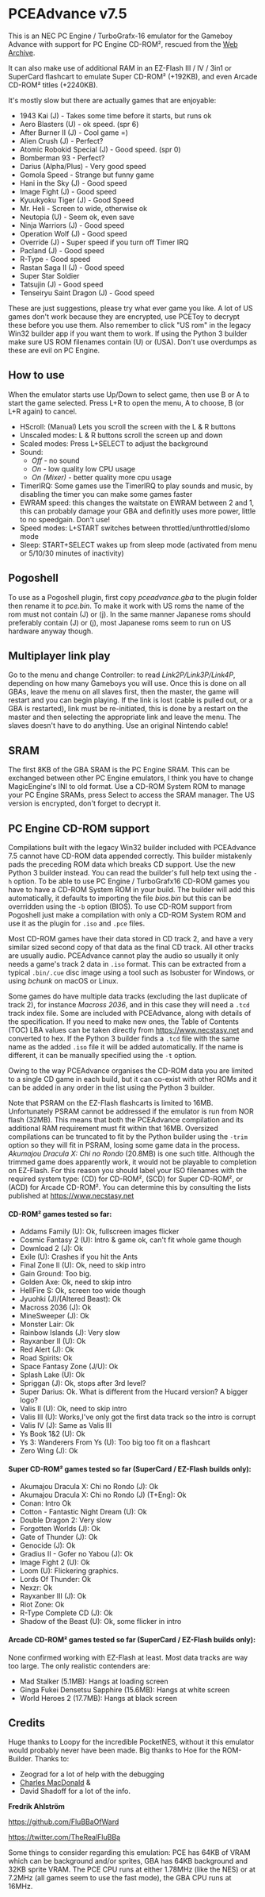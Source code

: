 # PCEAdvance v7.5

This is an NEC PC Engine / TurboGrafx-16 emulator for the Gameboy Advance with support for PC Engine CD-ROM², rescued from 
the [Web Archive](https://web.archive.org/web/20150430211123/http://www.ndsretro.com/gbadown.html).

It can also make use of additional RAM in an EZ-Flash III / IV / 3in1 or SuperCard flashcart to emulate Super CD-ROM² 
(+192KB), and even Arcade CD-ROM² titles (+2240KB).

It's mostly slow but there are actually games that are enjoyable:
- 1943 Kai (J) - Takes some time before it starts, but runs ok
- Aero Blasters (U) - ok speed. (spr 6)
- After Burner II (J) - Cool game =)
- Alien Crush (J) - Perfect?
- Atomic Robokid Special (J) - Good speed. (spr 0)
- Bomberman 93 - Perfect?
- Darius (Alpha/Plus) - Very good speed
- Gomola Speed - Strange but funny game
- Hani in the Sky (J) - Good speed
- Image Fight (J) - Good speed
- Kyuukyoku Tiger (J) - Good Speed
- Mr. Heli - Screen to wide, otherwise ok
- Neutopia (U) - Seem ok, even save
- Ninja Warriors (J) - Good speed
- Operation Wolf (J) - Good speed
- Override (J) - Super speed if you turn off Timer IRQ
- Pacland (J) - Good speed
- R-Type - Good speed
- Rastan Saga II (J) - Good speed
- Super Star Soldier
- Tatsujin (J) - Good speed
- Tenseiryu Saint Dragon (J) - Good speed

These are just suggestions, please try what ever game you like. A lot of US games don't work because they are encrypted, use 
PCEToy to decrypt these before you use them. Also remember to click "US rom" in the legacy Win32 builder app if you want 
them to work. If using the Python 3 builder make sure US ROM filenames contain (U) or (USA). Don't use overdumps as these 
are evil on PC Engine.

## How to use
When the emulator starts use Up/Down to select game, then use B or A to start the game selected. Press L+R to open the menu, 
A to choose, B (or L+R again) to cancel.
- HScroll: (Manual) Lets you scroll the screen with the L & R buttons
- Unscaled modes: L & R buttons scroll the screen up and down
- Scaled modes: Press L+SELECT to adjust the background
- Sound:
  - *Off* - no sound
  - *On* - low quality low CPU usage
  - *On (Mixer)* - better quality more cpu usage
- TimerIRQ: Some games use the TimerIRQ to play sounds and music, by disabling the timer you can make some games faster
- EWRAM speed: this changes the waitstate on EWRAM between 2 and 1, this can probably damage your GBA and definitly uses 
more power, little to no speedgain. Don't use!
- Speed modes: L+START switches between throttled/unthrottled/slomo mode
- Sleep: START+SELECT wakes up from sleep mode (activated from menu or 5/10/30 minutes of inactivity)

## Pogoshell
To use as a Pogoshell plugin, first copy *pceadvance.gba* to the plugin folder then rename it to *pce.bin*. To make it work 
with US roms the name of the rom must not contain (J) or (j). In the same manner Japanese roms should preferably contain (J) 
or (j), most Japanese roms seem to run on US hardware anyway though.

## Multiplayer link play
Go to the menu and change Controller: to read *Link2P/Link3P/Link4P*, depending on how many Gameboys you will use. Once this 
is done on all GBAs, leave the menu on all slaves first, then the master, the game will restart and you can begin playing. 
If the link is lost (cable is pulled out, or a GBA is restarted), link must be re-initiated, this is done by a restart on 
the master and then selecting the appropriate link and leave the menu. The slaves doesn't have to do anything. Use an 
original Nintendo cable!

## SRAM
The first 8KB of the GBA SRAM is the PC Engine SRAM. This can be exchanged between other PC Engine emulators, I think you 
have to change MagicEngine's INI to old format. Use a CD-ROM System ROM to manage your PC Engine SRAMs, press Select to 
access the SRAM manager. The US version is encrypted, don't forget to decrypt it.

## PC Engine CD-ROM support
Compilations built with the legacy Win32 builder included with PCEAdvance 7.5 cannot have CD-ROM data appended correctly. 
This builder mistakenly pads the preceding ROM data which breaks CD support. Use the new Python 3 builder instead. You can 
read the builder's full help text using the ```-h``` option. To be able to use PC Engine / TurboGrafx16 CD-ROM games you 
have to have a CD-ROM System ROM in your build. The builder will add this automatically, it defaults to importing the file 
*bios.bin* but this can be overridden using the ```-b``` option (BIOS). To use CD-ROM support from Pogoshell just make a 
compilation with only a CD-ROM System ROM and use it as the plugin for ```.iso``` and ```.pce``` files.

Most CD-ROM games have their data stored in CD track 2, and have a very similar sized second copy of that data as the final 
CD track. All other tracks are usually audio. PCEAdvance cannot play the audio so usually it only needs a game's track 2 
data in ```.iso``` format. This can be extracted from a typical ```.bin/.cue``` disc image using a tool such as Isobuster 
for Windows, or using *bchunk* on macOS or Linux.

Some games do have multiple data tracks (excluding the last duplicate of track 2), for instance *Macross 2036*, and in this 
case they will need a ```.tcd``` track index file. Some are included with PCEAdvance, along with details of the 
specification. If you need to make new ones, the Table of Contents (TOC) LBA values can be taken directly from 
https://www.necstasy.net and converted to hex. If the Python 3 builder finds a ```.tcd``` file with the same name as the 
added ```.iso``` file it will be added automatically. If the name is different, it can be manually specified using the 
```-t``` option.

Owing to the way PCEAdvance organises the CD-ROM data you are limited to a single CD game in each build, but it can co-exist 
with other ROMs and it can be added in any order in the list using the Python 3 builder.

Note that PSRAM on the EZ-Flash flashcarts is limited to 16MB. Unfortunately PSRAM cannot be addressed if the emulator is 
run from NOR flash (32MB). This means that both the PCEAdvance compilation and its additional RAM requirement must fit 
within that 16MB. Oversized compilations can be truncated to fit by the Python builder using the ```-trim``` option so they 
will fit in PSRAM, losing some game data in the process. *Akumajou Dracula X: Chi no Rondo* (20.8MB) is one such title. 
Although the trimmed game does apparently work, it would not be playable to completion on EZ-Flash. For this reason you 
should label your ISO filenames with the required system type: (CD) for CD-ROM², (SCD) for Super CD-ROM², or (ACD) for 
Arcade CD-ROM². You can determine this by consulting the lists published at https://www.necstasy.net

#### CD-ROM² games tested so far:
- Addams Family (U): Ok, fullscreen images flicker
- Cosmic Fantasy 2 (U): Intro & game ok, can't fit whole game though
- Download 2 (J): Ok
- Exile (U): Crashes if you hit the Ants
- Final Zone II (U): Ok, need to skip intro
- Gain Ground: Too big.
- Golden Axe: Ok, need to skip intro
- HellFire S: Ok, screen too wide though
- Jyuohki (J)/(Altered Beast): Ok
- Macross 2036 (J): Ok
- MineSweeper (J): Ok
- Monster Lair: Ok
- Rainbow Islands (J): Very slow
- Rayxanber II (U): Ok
- Red Alert (J): Ok
- Road Spirits: Ok
- Space Fantasy Zone (J/U): Ok
- Splash Lake (U): Ok
- Spriggan (J): Ok, stops after 3rd level?
- Super Darius: Ok. What is different from the Hucard version? A bigger logo?
- Valis II (U): Ok, need to skip intro
- Valis III (U): Works,I've only got the first data track so the intro is corrupt
- Valis IV (J): Same as Valis III
- Ys Book 1&2 (U): Ok
- Ys 3: Wanderers From Ys (U): Too big too fit on a flashcart
- Zero Wing (J): Ok

#### Super CD-ROM² games tested so far (SuperCard / EZ-Flash builds only):
- Akumajou Dracula X: Chi no Rondo (J): Ok
- Akumajou Dracula X: Chi no Rondo (J) (T+Eng): Ok
- Conan: Intro Ok
- Cotton - Fantastic Night Dream (U): Ok
- Double Dragon 2: Very slow
- Forgotten Worlds (J): Ok
- Gate of Thunder (J): Ok
- Genocide (J): Ok
- Gradius II - Gofer no Yabou (J): Ok
- Image Fight 2 (U): Ok
- Loom (U): Flickering graphics.
- Lords Of Thunder: Ok
- Nexzr: Ok
- Rayxanber III (J): Ok
- Riot Zone: Ok
- R-Type Complete CD (J): Ok
- Shadow of the Beast (U): Ok, some flicker in intro

#### Arcade CD-ROM² games tested so far (SuperCard / EZ-Flash builds only):
None confirmed working with EZ-Flash at least. Most data tracks are way too large. The only realistic contenders are:
- Mad Stalker (5.1MB): Hangs at loading screen
- Ginga Fukei Densetsu Sapphire (15.6MB): Hangs at white screen
- World Heroes 2 (17.7MB): Hangs at black screen

## Credits
Huge thanks to Loopy for the incredible PocketNES, without it this emulator would probably never have been made. Big thanks 
to Hoe for the ROM-Builder.
Thanks to:
- Zeograd for a lot of help with the debugging
- [Charles MacDonald](http://techno-junk.org) &
- David Shadoff for a lot of the info.


**Fredrik Ahlström**

https://github.com/FluBBaOfWard

https://twitter.com/TheRealFluBBa

Some things to consider regarding this emulation: PCE has 64KB of VRAM which can be background and/or sprites, GBA has 64KB 
background and 32KB sprite VRAM. The PCE CPU runs at either 1.78MHz (like the NES) or at 7.2MHz (all games seem to use the 
fast mode), the GBA CPU runs at 16MHz.


